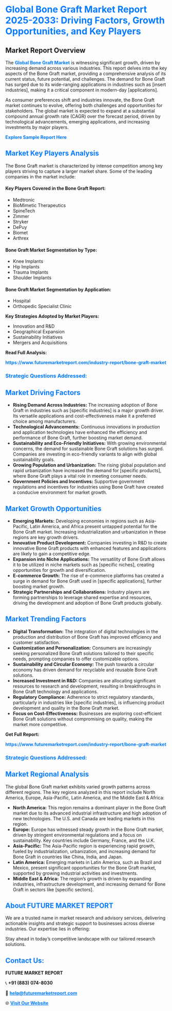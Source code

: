 <h1 style="color: #007BFF;">Global Bone Graft Market Report 2025-2033: Driving Factors, Growth Opportunities, and Key Players</h1>

<section id="overview">
<h2>Market Report Overview</h2>
<p>The <a href="https://www.futuremarketreport.com/industry-report/bone-graft-market" style="color: #007BFF; text-decoration: none;"><strong>Global Bone Graft Market</strong></a> is witnessing significant growth, driven by increasing demand across various industries. This report delves into the key aspects of the Bone Graft market, providing a comprehensive analysis of its current status, future potential, and challenges. The demand for Bone Graft has surged due to its wide-ranging applications in industries such as [insert industries], making it a critical component in modern-day [applications].</p>
<p>As consumer preferences shift and industries innovate, the Bone Graft market continues to evolve, offering both challenges and opportunities for stakeholders. The global market is expected to expand at a substantial compound annual growth rate (CAGR) over the forecast period, driven by technological advancements, emerging applications, and increasing investments by major players.</p>
</section>

<section id="overview">
<p><a href="https://www.futuremarketreport.com/request-sample/reportId=87356" style="color: #007BFF; text-decoration: none;"><strong>Explore Sample Report Here</strong></a></p>
</section>

<section id="key-players">
<h2 style="color: #007BFF;">Market Key Players Analysis</h2>
<p>The Bone Graft market is characterized by intense competition among key players striving to capture a larger market share. Some of the leading companies in the market include:</p>
<h4>Key Players Covered in the Bone Graft Report:</h4>
<ul><li>Medtronic</li><li>BioMimetic Therapeutics</li><li>SpineTech</li><li>Zimmer</li><li>Stryker</li><li>DePuy</li><li>Biomet</li><li>Arthrex</li></ul>
<h4>Bone Graft Market Segmentation by Type:</h4>
<ul><li>Knee Implants</li><li>Hip Implants</li><li>Trauma Implants</li><li>Shoulder Implants</li></ul>

<h4>Bone Graft Market Segmentation by Application:</h4>
<ul><li>Hospital</li><li>Orthopedic Specialist Clinic</li></ul>
<p><strong>Key Strategies Adopted by Market Players:</strong></p>
<ul>
<li>Innovation and R&D</li>
<li>Geographical Expansion</li>
<li>Sustainability Initiatives</li>
<li>Mergers and Acquisitions</li>
</ul>
</section>

<section>
<p><strong>Read Full Analysis: </strong></p><a href="https://www.futuremarketreport.com/industry-report/bone-graft-market" style="color: #007BFF; text-decoration: none;"><strong>https://www.futuremarketreport.com/industry-report/bone-graft-market</strong></a>
<h3 style="color: #007BFF;">Strategic Questions Addressed:</h3>
</section>

<section id="driving-factors">
<h2 style="color: #007BFF;">Market Driving Factors</h2>
<ul>
<li><strong>Rising Demand Across Industries:</strong> The increasing adoption of Bone Graft in industries such as [specific industries] is a major growth driver. Its versatile applications and cost-effectiveness make it a preferred choice among manufacturers.</li>
<li><strong>Technological Advancements:</strong> Continuous innovations in production and application technologies have enhanced the efficiency and performance of Bone Graft, further boosting market demand.</li>
<li><strong>Sustainability and Eco-Friendly Initiatives:</strong> With growing environmental concerns, the demand for sustainable Bone Graft solutions has surged. Companies are investing in eco-friendly variants to align with global sustainability goals.</li>
<li><strong>Growing Population and Urbanization:</strong> The rising global population and rapid urbanization have increased the demand for [specific products], where Bone Graft plays a vital role in meeting consumer needs.</li>
<li><strong>Government Policies and Incentives:</strong> Supportive government regulations and incentives for industries using Bone Graft have created a conducive environment for market growth.</li>
</ul>
</section>

<section id="growth-opportunities">
<h2 style="color: #007BFF;">Market Growth Opportunities</h2>
<ul>
<li><strong>Emerging Markets:</strong> Developing economies in regions such as Asia-Pacific, Latin America, and Africa present untapped potential for the Bone Graft market. Increasing industrialization and urbanization in these regions are key growth drivers.</li>
<li><strong>Innovative Product Development:</strong> Companies investing in R&D to create innovative Bone Graft products with enhanced features and applications are likely to gain a competitive edge.</li>
<li><strong>Expansion into Niche Applications:</strong> The versatility of Bone Graft allows it to be utilized in niche markets such as [specific niches], creating opportunities for growth and diversification.</li>
<li><strong>E-commerce Growth:</strong> The rise of e-commerce platforms has created a surge in demand for Bone Graft used in [specific applications], further boosting market growth.</li>
<li><strong>Strategic Partnerships and Collaborations:</strong> Industry players are forming partnerships to leverage shared expertise and resources, driving the development and adoption of Bone Graft products globally.</li>
</ul>
</section>

<section id="trending-factors">
<h2 style="color: #007BFF;">Market Trending Factors</h2>
<ul>
<li><strong>Digital Transformation:</strong> The integration of digital technologies in the production and distribution of Bone Graft has improved efficiency and customer satisfaction.</li>
<li><strong>Customization and Personalization:</strong> Consumers are increasingly seeking personalized Bone Graft solutions tailored to their specific needs, prompting companies to offer customizable options.</li>
<li><strong>Sustainability and Circular Economy:</strong> The push towards a circular economy has driven demand for recyclable and reusable Bone Graft solutions.</li>
<li><strong>Increased Investment in R&D:</strong> Companies are allocating significant resources to research and development, resulting in breakthroughs in Bone Graft technology and applications.</li>
<li><strong>Regulatory Compliance:</strong> Adherence to strict regulatory standards, particularly in industries like [specific industries], is influencing product development and quality in the Bone Graft market.</li>
<li><strong>Focus on Cost-Effectiveness:</strong> Businesses are exploring cost-efficient Bone Graft solutions without compromising on quality, making the market more competitive.</li>
</ul>
</section>

<section>
<p><strong>Get Full Report: </strong></p><a href="https://www.futuremarketreport.com/industry-report/bone-graft-market" style="color: #007BFF; text-decoration: none;"><strong>https://www.futuremarketreport.com/industry-report/bone-graft-market</strong></a>
<h3 style="color: #007BFF;">Strategic Questions Addressed:</h3>
</section>


<section id="regional-analysis">
<h2 style="color: #007BFF;">Market Regional Analysis</h2>
<p>The global Bone Graft market exhibits varied growth patterns across different regions. The key regions analyzed in this report include North America, Europe, Asia-Pacific, Latin America, and the Middle East & Africa:</p>
<ul>
<li><strong>North America:</strong> This region remains a dominant player in the Bone Graft market due to its advanced industrial infrastructure and high adoption of new technologies. The U.S. and Canada are leading markets in this region.</li>
<li><strong>Europe:</strong> Europe has witnessed steady growth in the Bone Graft market, driven by stringent environmental regulations and a focus on sustainability. Key countries include Germany, France, and the U.K.</li>
<li><strong>Asia-Pacific:</strong> The Asia-Pacific region is experiencing rapid growth, fueled by industrialization, urbanization, and increasing demand for Bone Graft in countries like China, India, and Japan.</li>
<li><strong>Latin America:</strong> Emerging markets in Latin America, such as Brazil and Mexico, present significant opportunities for the Bone Graft market, supported by growing industrial activities and investments.</li>
<li><strong>Middle East & Africa:</strong> The region’s growth is driven by expanding industries, infrastructure development, and increasing demand for Bone Graft in sectors like [specific sectors].</li>
</ul>
</section>

<footer>
<h2 style="color: #007BFF;">About FUTURE MARKET REPORT</h2>
<p>We are a trusted name in market research and advisory services, delivering actionable insights and strategic support to businesses across diverse industries. Our expertise lies in offering:</p>

<p>Stay ahead in today’s competitive landscape with our tailored research solutions.</p>

<h2 style="color: #007BFF;">Contact Us:</h2>
<p><strong>FUTURE MARKET REPORT</strong></p>
<p>📞 <strong>+91 (883) 074-8030</strong></p>
<p>📧 <strong><a href="mailto:help@futuremarketreport.com" style="color: #007BFF;">help@futuremarketreport.com</a></strong></p>
<p>🌐 <strong><a href="https://www.futuremarketreport.com/" style="color: #007BFF;">Visit Our Website</a></strong></p>
</footer>